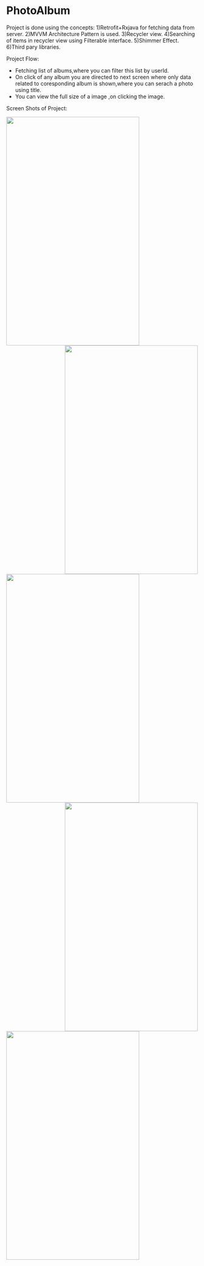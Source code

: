 # PhotoAlbum


Project is done using the concepts:
1)Retrofit+Rxjava for fetching data from server.
2)MVVM Architecture Pattern is used. 
3)Recycler view.
4)Searching of items in recycler view using Filterable interface.
5)Shimmer Effect.
6)Third pary libraries.



Project Flow:
* Fetching list of albums,where you can filter this list  by userId.
* On click of any album you are directed to next screen where only data related to coresponding album is shown,where you can serach a photo using title.
* You can view the full size of a image ,on clicking the image.



Screen Shots of Project:

<img src="https://user-images.githubusercontent.com/68738102/113256877-6dabac00-92e7-11eb-9b70-d9818436ddc7.png"  align="left"  width="350" height="600"/>

<img src="https://user-images.githubusercontent.com/68738102/113256973-92a01f00-92e7-11eb-9ab4-2dc8f6725fe1.png" align="right" width="350" height="600"/>

<img src="https://user-images.githubusercontent.com/68738102/113257018-9e8be100-92e7-11eb-83e6-79c6e9a7f76b.png"  align="left" 
  width="350" height="600"/>
<img src="https://user-images.githubusercontent.com/68738102/113257045-a77cb280-92e7-11eb-89c9-0e73eb591377.png"  align="right" width="350" height="600"/>

<img src="https://user-images.githubusercontent.com/68738102/113257073-b1061a80-92e7-11eb-8bb1-d36e36c7444d.png" align="left" width="350" height="600"/>

